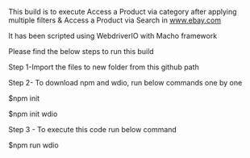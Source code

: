 This build is to execute Access a Product via category after applying multiple filters & Access a Product via Search in www.ebay.com

It has been scripted using WebdriverIO with Macho framework

Please find the below steps to run this build

Step 1-Import the files to new folder from this github path

Step 2- To download npm and wdio, run below commands one by one

$npm init

$npm init wdio

Step 3 - To execute this code run below command

$npm run wdio
